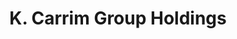 ---
title: "K. Carrim Group Holdings"
url: /pretoria/k-carrim-group-holdings/
shop: doityourself
---
